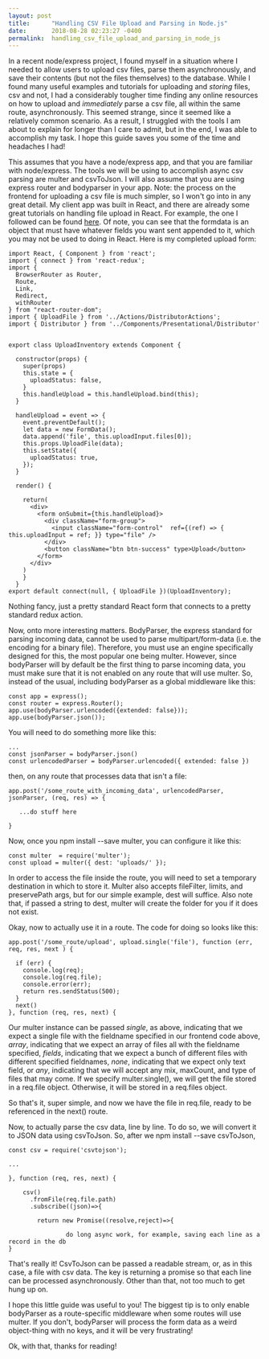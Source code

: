 ```yaml
---
layout: post
title:      "Handling CSV File Upload and Parsing in Node.js"
date:       2018-08-28 02:23:27 -0400
permalink:  handling_csv_file_upload_and_parsing_in_node_js
---
```


In a recent node/express project, I found myself in a situation where I needed to allow users to upload csv files, parse them asynchronously, and save their contents (but not the files themselves) to the database. While I found many useful examples and tutorials for uploading and *storing* files, csv and not, I had a considerably tougher time finding any online resources on how to upload and *immediately* parse a csv file, all within the same route, asynchronously. This seemed strange, since it seemed like a relatively common scenario. As a result, I struggled with the tools I am about to explain for longer than I care to admit, but in the end, I was able to accomplish my task. I hope this guide saves you some of the time and headaches I had! 

This assumes that you have a node/express app, and that you are familiar with node/express. The tools we will be using to accomplish async csv parsing are multer and csvToJson. I will also assume that you are using express router and bodyparser in your app. Note: the process on the frontend for uploading a csv file is much simpler, so I won't go into in any great detail. My client app was built in React, and there are already some great tutorials on handling file upload in React. For example, the one I followed can be found [here](https://codeburst.io/asynchronous-file-upload-with-node-and-react-ea2ed47306dd). Of note, you can see that the formdata is an object that must have whatever fields you want sent appended to it, which you may not be used to doing in React. Here is my completed upload form: 

``` 
import React, { Component } from 'react';
import { connect } from 'react-redux'; 
import {
  BrowserRouter as Router,
  Route,
  Link,
  Redirect,
  withRouter
} from "react-router-dom";
import { UploadFile } from '../Actions/DistributorActions'; 
import { Distributor } from '../Components/Presentational/Distributor'


export class UploadInventory extends Component {
  
  constructor(props) {
    super(props)
    this.state = { 
      uploadStatus: false,
    }
    this.handleUpload = this.handleUpload.bind(this);
  }

  handleUpload = event => { 
    event.preventDefault();
    let data = new FormData();
    data.append('file', this.uploadInput.files[0]);
    this.props.UploadFile(data);   
    this.setState({
      uploadStatus: true,
    });
  }

  render() { 

    return(
      <div>
        <form onSubmit={this.handleUpload}>
          <div className="form-group"> 
            <input className="form-control"  ref={(ref) => { this.uploadInput = ref; }} type="file" />
          </div>
          <button className="btn btn-success" type>Upload</button>
        </form>
      </div>
    )
    }
  }
export default connect(null, { UploadFile })(UploadInventory); 
``` 

Nothing fancy, just a pretty standard React form that connects to a pretty standard redux action. 

Now, onto more interesting matters. BodyParser, the express standard for parsing incoming data, cannot be used to parse multipart/form-data (i.e. the encoding for a binary file). Therefore, you must use an engine specifically designed for this, the most popular one being multer. However, since bodyParser will by default be the first thing to parse incoming data, you must make sure that it is not enabled on any route that will use multer. So, instead of the usual, including bodyParser as a global middleware like this:

``` 
const app = express();
const router = express.Router();
app.use(bodyParser.urlencoded({extended: false}));
app.use(bodyParser.json()); 
``` 

You will need to do something more like this: 

```
...
const jsonParser = bodyParser.json()
const urlencodedParser = bodyParser.urlencoded({ extended: false }) 
```

then, on any route that processes data that isn't a file: 

```
app.post('/some_route_with_incoming_data', urlencodedParser, jsonParser, (req, res) => { 

   ...do stuff here 

} 
```

Now, once you  npm install --save multer, you can configure it like this: 

``` 
const multer  = require('multer');
const upload = multer({ dest: 'uploads/' }); 
``` 

In order to access the file inside the route, you will need to set a temporary destination in which to store it. Multer also accepts fileFilter, limits, and preservePath args, but for our simple example, dest will suffice. Also note that, if passed a string to dest, multer will create the folder for you if it does not exist. 

Okay, now to actually use it in a route. The code for doing so looks like this: 

```
app.post('/some_route/upload', upload.single('file'), function (err, req, res, next ) { 
  
  if (err) { 
    console.log(req);
    console.log(req.file);
    console.error(err);
    return res.sendStatus(500);
  }
  next()
}, function (req, res, next) {  
``` 

Our multer instance can be passed *single*, as above, indicating that we expect a single file with the fieldname specified in our frontend code above, *array*, indicating that we expect an array of files all with the fieldname specified, 
*fields*, indicating that we expect a bunch of different files with different specified fieldnames, *none*, indicating that we expect only text field, or *any*, indicating that we will accept any mix, maxCount,  and type of files that may come. If we specify multer.single(), we will get the file stored in a req.file object. Otherwise, it will be stored in a req.files object. 

So that's it, super simple, and now we have the file in req.file, ready to be referenced in the next() route. 

Now, to actually parse the csv data, line by line. To do so, we will convert it to JSON data using csvToJson. So, after we npm install --save csvToJson, 

```  
const csv = require('csvtojson'); 

...

}, function (req, res, next) {  
    
    csv()
      .fromFile(req.file.path)
      .subscribe((json)=>{ 
        
        return new Promise((resolve,reject)=>{  
				
				do long async work, for example, saving each line as a record in the db 
} 
``` 

That's really it! CsvToJson can be passed a readable stream, or, as in this case, a file with csv data. The key is returning a promise so that each line can be processed asynchronously. Other than that, not too much to get hung up on. 

I hope this little guide was useful to you! The biggest tip is to only enable bodyParser as a route-specific middleware when some routes will use multer. If you don't, bodyParser will process the form data as a weird object-thing with no keys, and it will be very frustrating! 

Ok, with that, thanks for reading!


